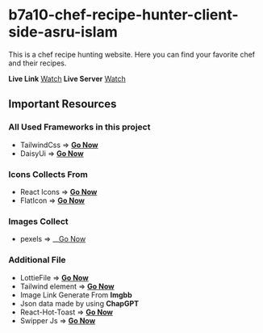 # b7a10-chef-recipe-hunter-client-side-asru-islam

This is a chef recipe hunting website. Here you can find your favorite chef and their recipes.

__Live Link__ [Watch](https://chef-recipe-hunter-assignment.web.app/)
__Live Server__ [Watch](https://chef-recipe-hunting-server-assignment-asru-islam.vercel.app/)

## Important Resources

### All Used Frameworks in this project

* TailwindCss => __[Go Now](https://tailwindcss.com/docs/)__
* DaisyUi => __[Go Now](https://daisyui.com/components/)__

### Icons Collects From

* React Icons => __[Go Now](https://react-icons.github.io/react-icons)__
* FlatIcon => __[Go Now](https://www.flaticon.com/)__

### Images Collect

* pexels => __[Go Now](https://www.pexels.com/)

### Additional File

* LottieFile => __[Go Now](https://lottiefiles.com/)__
* Tailwind element => __[Go Now](https://tailwind-elements.com/docs/)__
* Image Link Generate From __Imgbb__
* Json data made by using __ChapGPT__
* React-Hot-Toast => __[Go Now](https://github.com/timolins/react-hot-toast)__
* Swipper Js => __[Go Now](https://swiperjs.com/)__
